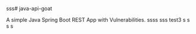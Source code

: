 sss# java-api-goat

A simple Java Spring Boot REST App with Vulnerabilities.
ssss
sss
test3
s
s
s
s
